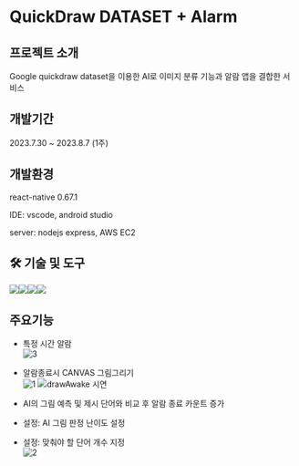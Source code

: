 # QuickDraw DATASET + Alarm







## 프로젝트 소개

Google quickdraw dataset을 이용한 AI로 이미지 분류 기능과 알람 앱을 결합한 서비스


## 개발기간
2023.7.30 ~ 2023.8.7 (1주)


## 개발환경
react-native 0.67.1

IDE: vscode, android studio

server: nodejs express, AWS EC2


## 🛠 기술 및 도구
<div style="display: flex">
  <img src="https://img.shields.io/badge/socketdotio-010101?style=for-the-badge&logo=socketdotio&logoColor=white">
<img src="https://img.shields.io/badge/react-61DAFB?style=for-the-badge&logo=react&logoColor=white">
<img src="https://img.shields.io/badge/nodedotjs-339933?style=for-the-badge&logo=nodedotjs&logoColor=white">
<img src="https://img.shields.io/badge/express-000000?style=for-the-badge&logo=express&logoColor=white">

</div>


## 주요기능
- 특정 시간 알람<br>
  ![3](https://github.com/Goongam/quickdraw-alarm/assets/59019137/0dcabad9-4bf6-42eb-abbd-a969f41f2215)

- 알람종료시 CANVAS 그림그리기<br>
  ![1](https://github.com/Goongam/quickdraw-alarm/assets/59019137/a1d5025a-b9e0-4e93-8804-63d8130bf7c7)
  ![drawAwake 시연](https://github.com/Goongam/quickdraw-alarm/assets/59019137/cab28d6e-bda8-4a9f-a258-124ea08296bb)
- AI의 그림 예측 및 제시 단어와 비교 후 알람 종료 카운트 증가
- 설정: AI 그림 판정 난이도 설정
- 설정: 맞춰야 할 단어 개수 지정<br>
  ![2](https://github.com/Goongam/quickdraw-alarm/assets/59019137/0c419b5f-805e-4cba-92ab-304fb627b391)

